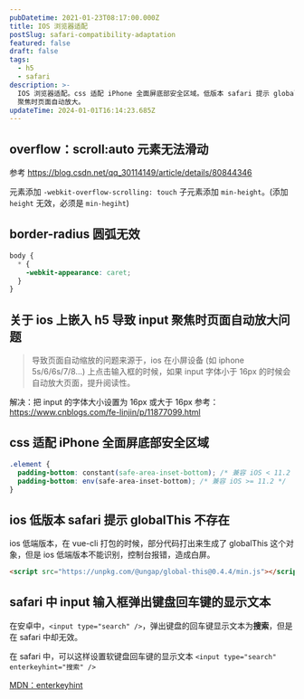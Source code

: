 ```yaml
---
pubDatetime: 2021-01-23T08:17:00.000Z
title: IOS 浏览器适配
postSlug: safari-compatibility-adaptation
featured: false
draft: false
tags:
  - h5
  - safari
description: >-
  IOS 浏览器适配。css 适配 iPhone 全面屏底部安全区域。低版本 safari 提示 globalThis 不存在。input
  聚焦时页面自动放大。
updateTime: 2024-01-01T16:14:23.685Z
---
```


## overflow：scroll:auto 元素无法滑动

参考 <https://blog.csdn.net/qq_30114149/article/details/80844346>

元素添加 `-webkit-overflow-scrolling: touch`
子元素添加 `min-height`。(添加 `height` 无效，必须是 `min-hegiht`)

## border-radius 圆弧无效

```css
body {
  * {
    -webkit-appearance: caret;
  }
}
```

## 关于 ios 上嵌入 h5 导致 input 聚焦时页面自动放大问题

> 导致页面自动缩放的问题来源于，ios 在小屏设备 (如 iphone 5s/6/6s/7/8...) 上点击输入框的时候，如果 input 字体小于 16px 的时候会自动放大页面，提升阅读性。

解决：把 input 的字体大小设置为 16px 或大于 16px
参考：<https://www.cnblogs.com/fe-linjin/p/11877099.html>

## css 适配 iPhone 全面屏底部安全区域

```css
.element {
  padding-bottom: constant(safe-area-inset-bottom); /* 兼容 iOS < 11.2 */
  padding-bottom: env(safe-area-inset-bottom); /* 兼容 iOS >= 11.2 */
}
```

## ios 低版本 safari 提示 globalThis 不存在

ios 低端版本，在 vue-cli 打包的时候，部分代码打出来生成了 globalThis 这个对象，但是 ios 低端版本不能识别，控制台报错，造成白屏。

```html
<script src="https://unpkg.com/@ungap/global-this@0.4.4/min.js"></script>
```

## safari 中 input 输入框弹出键盘回车键的显示文本

在安卓中，`<input type="search" />`，弹出键盘的回车键显示文本为**搜索**，但是在 safari 中却无效。

在 safari 中，可以这样设置软键盘回车键的显示文本 `<input type="search" enterkeyhint="搜索" />`

[MDN：enterkeyhint](https://developer.mozilla.org/en-US/docs/Web/HTML/Global_attributes/enterkeyhint)
